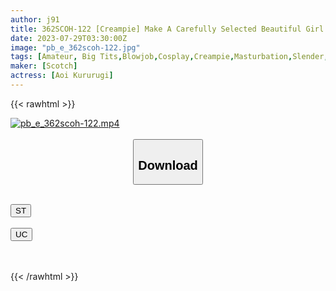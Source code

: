 ```yaml
---
author: j91
title: 362SCOH-122 [Creampie] Make A Carefully Selected Beautiful Girl Cosplay And Impregnate My C***d! [White Rincho Ino] Aoi Kururugi
date: 2023-07-29T03:30:00Z
image: "pb_e_362scoh-122.jpg"
tags: [Amateur, Big Tits,Blowjob,Cosplay,Creampie,Masturbation,Slender,Uniform]
maker: [Scotch]
actress: [Aoi Kururugi]
---
```



{{< rawhtml >}}

<div class="video" data-videoid="A3gQVpl9yeIwmA">
    <a href="javascript:;">
        <img src="https://my.j91.asia/posts/pb_e_362scoh-122/pb_e_362scoh-122.jpg" width="WIDTH" height="HEIGHT" alt="pb_e_362scoh-122.mp4" loading="lazy">
    </a>
</div>

<script type="text/javascript" src="https://j91.asia/asset/on-demand-st.js"></script>

<br>
  <link rel="stylesheet" href="https://j91.asia/asset/bs5.css">
  
  <center>
  <button class="btn btn-primary" type="button" data-bs-toggle="collapse" data-bs-target=".multi-collapse" aria-expanded="false" aria-controls="multiCollapseExample1 multiCollapseExample2"><h2>Download</h2></button></center>
</p>
<div class="row">
  <div class="col">
    <div class="collapse multi-collapse" id="multiCollapseExample1">
      <div class="card card-body">
	      	      <br>
<div class="buttons">  
<a href="https://streamtape.to/v/A3gQVpl9yeIwmA"><button class="btn-hover color-3"><i class="fa fa-download"></i> ST</button></a></div>
    </div>
  </div>
</div>
  <div class="col">
    <div class="collapse multi-collapse" id="multiCollapseExample2">
      <div class="card card-body">
	      <br>
<div class="buttons">
    <a href="https://userscloud.com/hw1b6s7ejzfz"><button class="btn-hover color-9"><i class="fa fa-download"></i> UC</button></a></div>
<br><br>
      </div>
    </div>
  </div>
</div>

{{< /rawhtml >}}

